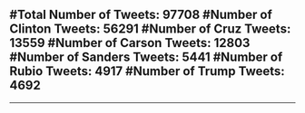 #Total Number of Tweets: 97708 
#Number of Clinton Tweets: 56291
#Number of Cruz Tweets: 13559
#Number of Carson Tweets: 12803
#Number of Sanders Tweets: 5441
#Number of Rubio Tweets: 4917
#Number of Trump Tweets: 4692
---
---
